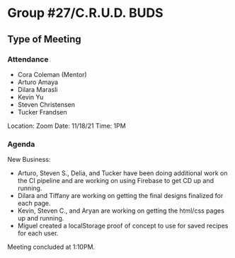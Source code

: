 # Group #27/C.R.U.D. BUDS

## Type of Meeting

### Attendance

<!-- Remove the people not attending. -->

- Cora Coleman (Mentor)
- Arturo Amaya
- Dilara Marasli
- Kevin Yu
- Steven Christensen
- Tucker Frandsen

Location: Zoom
Date: 11/18/21
Time: 1PM

### Agenda

New Business:

- Arturo, Steven S., Delia, and Tucker have been doing additional work on the CI pipeline and are working on using Firebase to get CD up and running.
- Dilara and Tiffany are working on getting the final designs finalized for each page.
- Kevin, Steven C., and Aryan are working on getting the html/css pages up and running.
- Miguel created a localStorage proof of concept to use for saved recipes for each user.

Meeting concluded at 1:10PM.

<!-- REMINDER TO SAVE THE TEMPLATE AS (mmddyy-topic.md)-->
